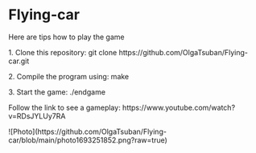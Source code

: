 # Flying-car
<p>Here are tips how to play the game</p>
<p> 1. Clone this repository: git clone https://github.com/OlgaTsuban/Flying-car.git</p>
<p> 2. Compile the program using: make</p>
<p> 3. Start the game: ./endgame</p>
<p>Follow the link to see a gameplay: https://www.youtube.com/watch?v=RDsJYLUy7RA</p>
![Photo](https://github.com/OlgaTsuban/Flying-car/blob/main/photo1693251852.png?raw=true)
